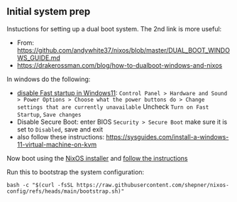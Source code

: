 
## Initial system prep

Instuctions for setting up a dual boot system.  The 2nd link is more useful:
- From: https://github.com/andywhite37/nixos/blob/master/DUAL_BOOT_WINDOWS_GUIDE.md
- https://drakerossman.com/blog/how-to-dualboot-windows-and-nixos

In windows do the following:
- [disable Fast startup in Windows11](https://www.solveyourtech.com/how-to-disable-fast-startup-in-windows-11-a-step-by-step-guide/): `Control Panel > Hardware and Sound > Power Options > Choose what the power buttons do > Change settings that are currently unavailable` Uncheck `Turn on Fast Startup`, `Save changes`
- Disable Secure Boot: enter BIOS `Security > Secure Boot` make sure it is set to `Disabled`, save and exit
- also follow these instructions: https://sysguides.com/install-a-windows-11-virtual-machine-on-kvm

Now boot using the [NixOS installer](https://nixos.org/download/#nixos-iso) and [follow the instructions](https://nixos.org/manual/nixos/stable/#sec-installation)



Run this to bootstrap the system configuration:

```
bash -c "$(curl -fsSL https://raw.githubusercontent.com/shepner/nixos-config/refs/heads/main/bootstrap.sh)"
```
